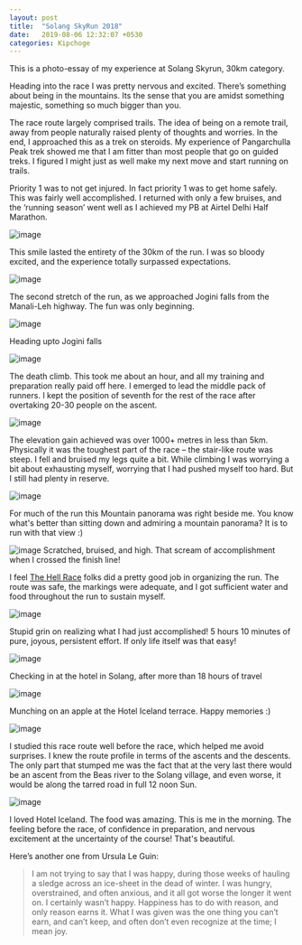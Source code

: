 ```yaml
---
layout: post
title:  "Solang SkyRun 2018"
date:   2019-08-06 12:32:07 +0530
categories: Kipchoge
---
```


This is a photo-essay of my experience at Solang Skyrun, 30km category.  

Heading into the race I was pretty nervous and excited. There’s something about being in the mountains. Its the sense that you are amidst something majestic, something so much bigger than you.  

The race route largely comprised trails. The idea of being on a remote trail, away from people naturally raised plenty of thoughts and worries. In the end, I approached this as a trek on steroids. My experience of Pangarchulla Peak trek showed me that I am fitter than most people that go on guided treks. I figured I might just as well make my next move and start running on trails.  

Priority 1 was to not get injured. In fact priority 1 was to get home safely. This was fairly well accomplished. I returned with only a few bruises, and the ‘running season’ went well as I achieved my PB at Airtel Delhi Half Marathon.  

![image](/assets/images/solang/start-of-run.jpg)

This smile lasted the entirety of the 30km of the run. I was so bloody excited, and the experience totally surpassed expectations.  

![image](/assets/images/solang/climbing-to-jogini.jpg)

The second stretch of the run, as we approached Jogini falls from the Manali-Leh highway. The fun was only beginning.  

![image](/assets/images/solang/jogini.jpg)

Heading upto Jogini falls

![image](/assets/images/solang/looking-up-death-climb.jpg)

The death climb. This took me about an hour, and all my training and preparation really paid off here. I emerged to lead the middle pack of runners. I kept the position of seventh for the rest of the race after overtaking 20-30 people on the ascent.  

![image](/assets/images/solang/lush-green.jpg)

The elevation gain achieved was over 1000+ metres in less than 5km. Physically it was the toughest part of the race – the stair-like route was steep. I fell and bruised my legs quite a bit. While climbing I was worrying a bit about exhausting myself, worrying that I had pushed myself too hard. But I still had plenty in reserve.

![image](/assets/images/solang/mountain-view.jpg)

For much of the run this Mountain panorama was right beside me. You know what's better than sitting down and admiring a mountain panorama? It is to run with that view :)

![image](/assets/images/solang/crossing-line.jpg)
Scratched, bruised, and high. That scream of accomplishment when I crossed the finish line!  

I feel [The Hell Race](https://www.thehellrace.com/trail-race/solang-skyultra/) folks did a pretty good job in organizing the run. The route was safe, the markings were adequate, and I got sufficient water and food throughout the run to sustain myself.

![image](/assets/images/solang/post-run-grin-hotel-iceland.jpg)

Stupid grin on realizing what I had just accomplished! 5 hours 10 minutes of pure, joyous, persistent effort. If only life itself was that easy!  

![image](/assets/images/solang/checking-in.jpg)

Checking in at the hotel in Solang, after more than 18 hours of travel

![image](/assets/images/solang/pre-race-munching.jpg)

Munching on an apple at the Hotel Iceland terrace. Happy memories :)

![image](/assets/images/solang/race-route.jpg)

I studied this race route well before the race, which helped me avoid surprises. I knew the route profile in terms of the ascents and the descents. The only part that stumped me was the fact that at the very last there would be an ascent from the Beas river to the Solang village, and even worse, it would be along the tarred road in full 12 noon Sun.

![image](/assets/images/solang/morning-post-black-coffee-at-hotel-iceland.jpg)

I loved Hotel Iceland. The food was amazing. This is me in the morning. The feeling before the race, of confidence in preparation, and nervous excitement at the uncertainty of the course! That's beautiful.


Here’s another one from Ursula Le Guin:  

> I am not trying to say that I was happy, during those weeks of hauling a sledge across an ice-sheet in the dead of winter. I was hungry, overstrained, and often anxious, and it all got worse the longer it went on. I certainly wasn’t happy. Happiness has to do with reason, and only reason earns it. What I was given was the one thing you can’t earn, and can’t keep, and often don’t even recognize at the time; I mean joy.  
